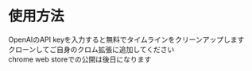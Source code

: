 # 使用方法
OpenAIのAPI keyを入力すると無料でタイムラインをクリーンアップします  
クローンしてご自身のクロム拡張に追加してください  
chrome web storeでの公開は後日になります

